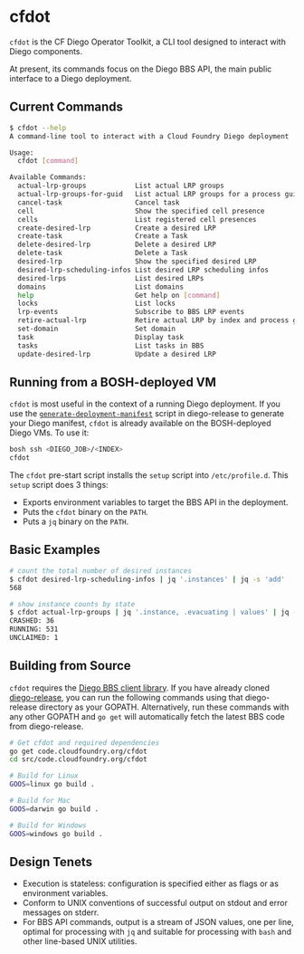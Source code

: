# cfdot

`cfdot` is the CF Diego Operator Toolkit, a CLI tool designed to interact with
Diego components.

At present, its commands focus on the Diego BBS API, the main public interface
to a Diego deployment.


## Current Commands

```bash
$ cfdot --help
A command-line tool to interact with a Cloud Foundry Diego deployment

Usage:
  cfdot [command]

Available Commands:
  actual-lrp-groups            List actual LRP groups
  actual-lrp-groups-for-guid   List actual LRP groups for a process guid
  cancel-task                  Cancel task
  cell                         Show the specified cell presence
  cells                        List registered cell presences
  create-desired-lrp           Create a desired LRP
  create-task                  Create a Task
  delete-desired-lrp           Delete a desired LRP
  delete-task                  Delete a Task
  desired-lrp                  Show the specified desired LRP
  desired-lrp-scheduling-infos List desired LRP scheduling infos
  desired-lrps                 List desired LRPs
  domains                      List domains
  help                         Get help on [command]
  locks                        List locks
  lrp-events                   Subscribe to BBS LRP events
  retire-actual-lrp            Retire actual LRP by index and process guid
  set-domain                   Set domain
  task                         Display task
  tasks                        List tasks in BBS
  update-desired-lrp           Update a desired LRP
```

## Running from a BOSH-deployed VM

`cfdot` is most useful in the context of a running Diego deployment.  If you
use the [`generate-deployment-manifest`](https://github.com/cloudfoundry/diego-release/blob/master/scripts/generate-deployment-manifest)
script in diego-release to generate your Diego manifest, `cfdot` is already
available on the BOSH-deployed Diego VMs. To use it:

```bash
bosh ssh <DIEGO_JOB>/<INDEX>
cfdot
```

The `cfdot` pre-start script installs the `setup` script into `/etc/profile.d`.
This `setup` script does 3 things:

- Exports environment variables to target the BBS API in the deployment.
- Puts the `cfdot` binary on the `PATH`.
- Puts a `jq` binary on the `PATH`.

## Basic Examples

```bash
# count the total number of desired instances
$ cfdot desired-lrp-scheduling-infos | jq '.instances' | jq -s 'add'
568

# show instance counts by state
$ cfdot actual-lrp-groups | jq '.instance, .evacuating | values' | jq -s -r 'group_by(.state)[] | .[0].state + ": " + (length | tostring)'
CRASHED: 36
RUNNING: 531
UNCLAIMED: 1
```

## Building from Source

`cfdot` requires the [Diego BBS client library](https://github.com/cloudfoundry/bbs).
If you have already cloned [diego-release](https://github.com/cloudfoundry/diego-release),
you can run the following commands using that diego-release directory as your
GOPATH.  Alternatively, run these commands with any other GOPATH and `go get`
will automatically fetch the latest BBS code from diego-release.

```bash
# Get cfdot and required dependencies
go get code.cloudfoundry.org/cfdot
cd src/code.cloudfoundry.org/cfdot

# Build for Linux
GOOS=linux go build .

# Build for Mac
GOOS=darwin go build .

# Build for Windows
GOOS=windows go build .
```

## Design Tenets

- Execution is stateless: configuration is specified either as flags or as environment variables.
- Conform to UNIX conventions of successful output on stdout and error messages on stderr.
- For BBS API commands, output is a stream of JSON values, one per line, optimal for processing with `jq` and suitable for processing with `bash` and other line-based UNIX utilities.
